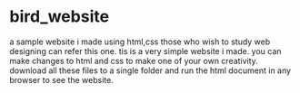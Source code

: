 # bird_website
a sample website i made using html,css
those who wish to study web designing can refer this one.
tis is a very simple website i made.
you can make changes to html and css to make one of your own creativity.
download all these files to a single folder and run the html document in any browser to see the website.
